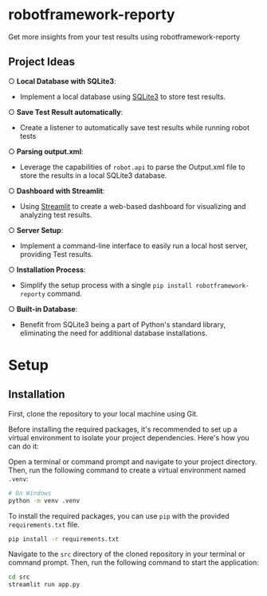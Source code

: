 # robotframework-reporty
Get more insights from your test results using robotframework-reporty

## Project Ideas

○ **Local Database with SQLite3**: 
- Implement a local database using [SQLite3](https://docs.python.org/3/library/sqlite3.html#) to store test results.

○ **Save Test Result automatically**: 
- Create a listener to automatically save test results while running robot tests

○ **Parsing output.xml**: 
- Leverage the capabilities of `robot.api` to parse the Output.xml file to store the results in a local SQLite3 database.

○ **Dashboard with Streamlit**: 
- Using [Streamlit](https://streamlit.io/) to create a web-based dashboard for visualizing and analyzing test results.

○ **Server Setup**: 
- Implement a command-line interface to easily run a local host server, providing Test results.

○ **Installation Process**: 
- Simplify the setup process with a single `pip install robotframework-reporty` command.

○ **Built-in Database**: 
- Benefit from SQLite3 being a part of Python's standard library, eliminating the need for additional database installations.

# Setup

## Installation

First, clone the repository to your local machine using Git.

Before installing the required packages, it's recommended to set up a virtual environment to isolate your project dependencies. Here's how you can do it:

Open a terminal or command prompt and navigate to your project directory. Then, run the following command to create a virtual environment named `.venv`:

```bash
# On Windows
python -m venv .venv
```

To install the required packages, you can use `pip` with the provided `requirements.txt` file.

```bash
pip install -r requirements.txt
```

Navigate to the `src` directory of the cloned repository in your terminal or command prompt. Then, run the following command to start the application:

```bash
cd src
streamlit run app.py
```